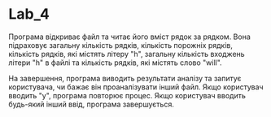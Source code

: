 # Lab_4
Програма відкриває файл та читає його вміст рядок за рядком. Вона підраховує загальну кількість рядків, кількість порожніх рядків, кількість рядків, які містять літеру "h", загальну кількість входжень літери "h" в файлі та кількість рядків, які містять слово "will".

На завершення, програма виводить результати аналізу та запитує користувача, чи бажає він проаналізувати інший файл. Якщо користувач вводить "y", програма повторює процес. Якщо користувач вводить будь-який інший ввід, програма завершується.
